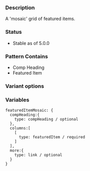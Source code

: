 ### Description
A 'mosaic' grid of featured items.

### Status
* Stable as of 5.0.0

### Pattern Contains
* Comp Heading
* Featured Item

### Variant options


### Variables
~~~
featuredItemMosaic: {
  compHeading:{
    type: compHeading / optional
  },
  columns:[
    [
      type: featuredItem / required
    ]
  ],
  more:{
    type: link / optional
  }
}
~~~
